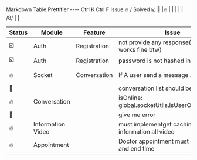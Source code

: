 Markdown Table Prettifier ---- Ctrl K Ctrl F
Issue 🔥  /  Solved ☑️ 📝
|🔥      | |  |  |  | /8/ | |

| Status | Module            | Feature      | Issue                                               | Description | Date    | Remarks  |
|--------|-------------------|--------------|-----------------------------------------------------|-------------|---------|----------|
| ☑️     | Auth              | Registration | not provide any response(specialist works fine btw) |             | 26/8/25 |          |
| ☑️     | Auth              | Registration | password is not hashed in database                  |             | 26/8/   |          |
| 🔥     | Socket            | Conversation | If A user send a message .. his                     |             | /8/     | based on |
| 📝     |                   |              | conversation list should be updated                 |             | /8/     | sikring  |
| 🔥     | Conversation      |              | isOnline: global.socketUtils.isUserOnline(userId)   |             | /8/     |          |
| 📝     |                   |              | give me error                                       |             | /8/     |          |
| 🔥     | Information Video |              | must implementget caching information all video     |             | 7/9/    |          |
| 🔥     | Appointment       |              | Doctor appointment must contain start and end time  |             | 7/9/    |          |




